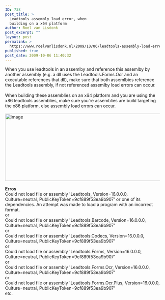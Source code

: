 ```yaml
---
ID: 738
post_title: >
  Leadtools assembly load error, when
  building on a x64 platform
author: Roel van Lisdonk
post_excerpt: ""
layout: post
permalink: >
  https://www.roelvanlisdonk.nl/2009/10/06/leadtools-assembly-load-error-when-building-a-on-x64-platform/
published: true
post_date: 2009-10-06 11:40:32
---
```

<p>When you use leadtools in an assemlby and reference this assemlby by another assembly (e.g. a dll uses the Leadtools.Forms.Ocr and an executable references that dll), make sure that both assemlbies reference the Leadtools assembly, if not referenced assemlby load errors can occur.   <br />    <br />When building these assemblies on an x64 platform and you are using the x86 leadtools assemblies, make sure you’re assemblies are build targeting the x86 platform, else assembly load errors can occur.&#160; <br />    <br /><a href="http://www.roelvanlisdonk.nl/wp-content/uploads/2009/10/image3.png"><img style="border-bottom: 0px; border-left: 0px; display: inline; border-top: 0px; border-right: 0px" title="image" border="0" alt="image" src="http://www.roelvanlisdonk.nl/wp-content/uploads/2009/10/image_thumb3.png" width="636" height="219" /></a>     <br />    <br /><strong>Erros</strong>    <br />Could not load file or assembly 'Leadtools, Version=16.0.0.0, Culture=neutral, PublicKeyToken=9cf889f53ea9b907' or one of its dependencies. An attempt was made to load a program with an incorrect format.    <br />or    <br />Could not load file or assembly 'Leadtools.Barcode, Version=16.0.0.0, Culture=neutral, PublicKeyToken=9cf889f53ea9b907'    <br />or    <br />Could not load file or assembly 'Leadtools.Codecs, Version=16.0.0.0, Culture=neutral, PublicKeyToken=9cf889f53ea9b907'    <br />or    <br />Could not load file or assembly 'Leadtools.Forms, Version=16.0.0.0, Culture=neutral, PublicKeyToken=9cf889f53ea9b907'    <br />or    <br />Could not load file or assembly 'Leadtools.Forms.Ocr, Version=16.0.0.0, Culture=neutral, PublicKeyToken=9cf889f53ea9b907'    <br />or    <br />Could not load file or assembly 'Leadtools.Forms.Ocr.Plus, Version=16.0.0.0, Culture=neutral, PublicKeyToken=9cf889f53ea9b907'    <br />etc.    </p>